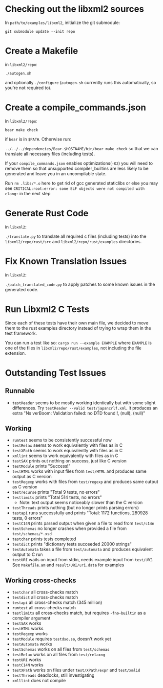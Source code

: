 # Checking out the libxml2 sources

In `path/to/examples/libxml2`, initialize the git submodule: 

`git submodule update --init repo`

# Create a Makefile

in `libxml2/repo`:

`./autogen.sh`

and optionally `./configure` (`autogen.sh` currently runs this automatically,
so you're not required to).

# Create a compile_commands.json

in `libxml2/repo`:

`bear make check` 

if `bear` is in `$PATH`. Otherwise run:

`../../../dependencies/Bear.$HOSTNAME/bin/bear make check` so that we can translate all necessary files (including tests).

If your `compile_commands.json` enables optimizations(`-O2`) you will need to remove them so that unsupported compiler_builtins are less likely to be generated and leave you in an uncompilable state.

Run `rm .libs/*.o` here to get rid of gcc generated staticlibs or else you may see `CRITICAL:root:error: some ELF objects were not compiled with clang:` in the next step

# Generate Rust Code

in `libxml2`:

`./translate.py` to translate all required c files (including tests) into the `libxml2/repo/rust/src` and `libxml2/repo/rust/examples` directories.

# Fix Known Translation Issues

in `libxml2`:

`./patch_translated_code.py` to apply patches to some known issues in the generated code.

# Run Libxml2 C Tests

Since each of these tests have their own main file, we decided to move them to the rust examples directory instead of trying to wrap them in the test framework.

You can run a test like so: `cargo run --example EXAMPLE` where `EXAMPLE` is one of the files in `libxml2/repo/rust/examples`, not including the file extension.

# Outstanding Test Issues

## Runnable

* `testReader` seems to be mostly working identically but with some slight differences. Try `testReader --valid test/japancrlf.xml`. It produces an extra "Ns verBoom: Validation failed: no DTD found !, (null), (null)"

## Working

* `runtest` seems to be consistently successful now
* `testRelax` seems to work equivalently with files as in C
* `testXPath` seems to work equivalently with files as in C
* `xmllint` seems to work equivalently with files as in C
* `testSAX` prints out nothing on success, just like C version
* `testModule` prints "Success!"
* `testHTML` works with input files from `test/HTML` and produces same output as C version
* `testRegexp` works with files from `test/regexp` and produces same output as C version
* `testrecurse` prints "Total 9 tests, no errors"
* `testlimits` prints "Total 514 tests, no errors"
    * Note: text output seems noticeably slower than the C version
* `testThreads` prints nothing (but no longer prints parsing errors)
* `testapi` runs successfully and prints "Total: 1172 functions, 280928 tests, 0 errors"
* `testC14N` prints parsed output when given a file to read from `test/c14n`
* `testSchemas` no longer crashes when provided a file from `test/schemas/*.xsd`
* `testchar` prints tests completed
* `testdict` prints "dictionary tests succeeded 20000 strings"
* `testAutomata` takes a file from `test/automata` and produces equivalent output to C run
* `testURI` waits on input from stdin, needs example input from `test/URI`. See `Makefile.am` and `result/URI/uri.data` for examples

## Working cross-checks
* `testchar` all cross-checks match
* `testdict` all cross-checks match
* `testapi` all cross-checks match (345 million)
* `runtest` all cross-checks match
* `testlimits` all cross-checks match, but requires `-fno-builtin` as a compiler argument
* `testSAX` works
* `testHTML` works
* `testRegexp` works
* `testModule` requires `testdso.so`, doesn't work yet
* `testAutomata` works
* `testSchemas` works on all files from `test/schemas`
* `testRelax` works on all files from `test/relaxng`
* `testURI` works
* `testC14N` works
* `testXPath` works on files under `test/XPath/expr` and `test/xmlid`
* `testThreads` deadlocks, still investigating
* `xmlllint` does not compile

